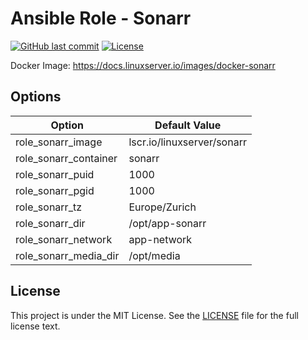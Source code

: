 # Ansible Role - Sonarr

[![GitHub last commit](https://img.shields.io/github/last-commit/ursinn-ansible/role-sonarr?logo=github&style=for-the-badge)](https://github.com/ursinn-ansible/role-sonarr/commits)
[![License](https://img.shields.io/github/license/ursinn-ansible/role-sonarr?style=for-the-badge)](https://github.com/ursinn-ansible/role-sonarr/blob/main/LICENSE)

Docker Image: https://docs.linuxserver.io/images/docker-sonarr

## Options

| Option | Default Value |
| ---- | ---- |
| role_sonarr_image | lscr.io/linuxserver/sonarr |
| role_sonarr_container | sonarr |
| role_sonarr_puid | 1000 |
| role_sonarr_pgid | 1000 |
| role_sonarr_tz | Europe/Zurich |
| role_sonarr_dir | /opt/app-sonarr |
| role_sonarr_network | app-network |
| role_sonarr_media_dir | /opt/media |

## License

This project is under the MIT License. See the [LICENSE](https://github.com/ursinn-ansible/role-sonarr/blob/main/LICENSE) file for the full license text.
